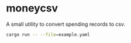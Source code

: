 # moneycsv

A small utility to convert spending records to csv.

``` sh
cargo run -- --file=example.yaml
```
